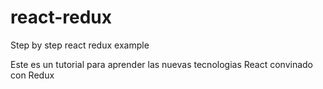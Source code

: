 # react-redux
Step by step react redux example

Este es un tutorial para aprender las nuevas tecnologias React convinado con Redux
